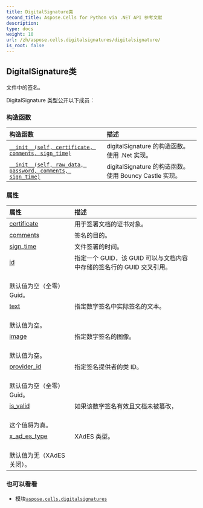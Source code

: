 ```yaml
---
title: DigitalSignature类
second_title: Aspose.Cells for Python via .NET API 参考文献
description:
type: docs
weight: 10
url: /zh/aspose.cells.digitalsignatures/digitalsignature/
is_root: false
---
```

## DigitalSignature类
文件中的签名。



DigitalSignature 类型公开以下成员：

### 构造函数
|构造函数|描述|
| :- | :- |
| [`__init__(self, certificate, comments, sign_time)`](/cells/python-net/zh/aspose.cells.digitalsignatures/digitalsignature/__init__/#system.security.cryptography.x509certificates.x509certificate2-str-datetime) | digitalSignature 的构造函数。使用 .Net 实现。|
| [`__init__(self, raw_data, password, comments, sign_time)`](/cells/python-net/zh/aspose.cells.digitalsignatures/digitalsignature/__init__/#bytes-str-str-datetime) |digitalSignature 的构造函数。使用 Bouncy Castle 实现。|


### 属性
|属性|描述|
| :- | :- |
| [certificate](/cells/python-net/zh/aspose.cells.digitalsignatures/digitalsignature/certificate) |用于签署文档的证书对象。|
| [comments](/cells/python-net/zh/aspose.cells.digitalsignatures/digitalsignature/comments) |签名的目的。|
| [sign_time](/cells/python-net/zh/aspose.cells.digitalsignatures/digitalsignature/sign_time) |文件签署的时间。|
| [id](/cells/python-net/zh/aspose.cells.digitalsignatures/digitalsignature/id) |指定一个 GUID，该 GUID 可以与文档内容中存储的签名行的 GUID 交叉引用。<br/>默认值为空（全零）Guid。|
| [text](/cells/python-net/zh/aspose.cells.digitalsignatures/digitalsignature/text) |指定数字签名中实际签名的文本。<br/>默认值为空。|
| [image](/cells/python-net/zh/aspose.cells.digitalsignatures/digitalsignature/image) |指定数字签名的图像。<br/>默认值为空。|
| [provider_id](/cells/python-net/zh/aspose.cells.digitalsignatures/digitalsignature/provider_id) |指定签名提供者的类 ID。<br/>默认值为空（全零）Guid。|
| [is_valid](/cells/python-net/zh/aspose.cells.digitalsignatures/digitalsignature/is_valid) |如果该数字签名有效且文档未被篡改，<br/>这个值将为真。|
| [x_ad_es_type](/cells/python-net/zh/aspose.cells.digitalsignatures/digitalsignature/x_ad_es_type) | XAdES 类型。<br/>默认值为无（XAdES 关闭）。|



### 也可以看看
* 模块[`aspose.cells.digitalsignatures`](..)
